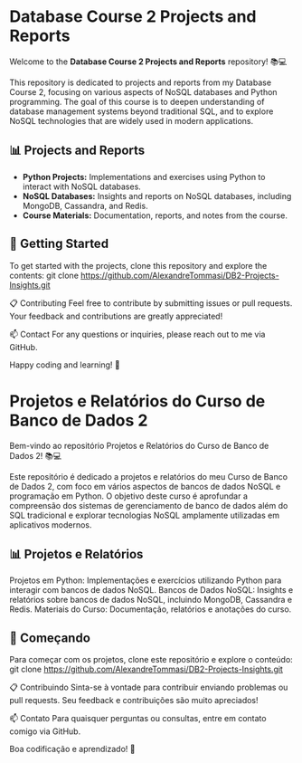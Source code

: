 # Database Course 2 Projects and Reports

Welcome to the **Database Course 2 Projects and Reports** repository! 📚💻

This repository is dedicated to projects and reports from my Database Course 2, focusing on various aspects of NoSQL databases and Python programming. The goal of this course is to deepen understanding of database management systems beyond traditional SQL, and to explore NoSQL technologies that are widely used in modern applications.

## 📊 Projects and Reports

- **Python Projects:** Implementations and exercises using Python to interact with NoSQL databases.
- **NoSQL Databases:** Insights and reports on NoSQL databases, including MongoDB, Cassandra, and Redis.
- **Course Materials:** Documentation, reports, and notes from the course.

## 🚀 Getting Started

To get started with the projects, clone this repository and explore the contents:
git clone https://github.com/AlexandreTommasi/DB2-Projects-Insights.git

📋 Contributing
Feel free to contribute by submitting issues or pull requests. Your feedback and contributions are greatly appreciated!

📫 Contact
For any questions or inquiries, please reach out to me via GitHub.

Happy coding and learning! 🌟

# Projetos e Relatórios do Curso de Banco de Dados 2
Bem-vindo ao repositório Projetos e Relatórios do Curso de Banco de Dados 2! 📚💻

Este repositório é dedicado a projetos e relatórios do meu Curso de Banco de Dados 2, com foco em vários aspectos de bancos de dados NoSQL e programação em Python. O objetivo deste curso é aprofundar a compreensão dos sistemas de gerenciamento de banco de dados além do SQL tradicional e explorar tecnologias NoSQL amplamente utilizadas em aplicativos modernos.

## 📊 Projetos e Relatórios
Projetos em Python: Implementações e exercícios utilizando Python para interagir com bancos de dados NoSQL.
Bancos de Dados NoSQL: Insights e relatórios sobre bancos de dados NoSQL, incluindo MongoDB, Cassandra e Redis.
Materiais do Curso: Documentação, relatórios e anotações do curso.
## 🚀 Começando
Para começar com os projetos, clone este repositório e explore o conteúdo:
git clone https://github.com/AlexandreTommasi/DB2-Projects-Insights.git

📋 Contribuindo
Sinta-se à vontade para contribuir enviando problemas ou pull requests. Seu feedback e contribuições são muito apreciados!

📫 Contato
Para quaisquer perguntas ou consultas, entre em contato comigo via GitHub.

Boa codificação e aprendizado! 🌟
